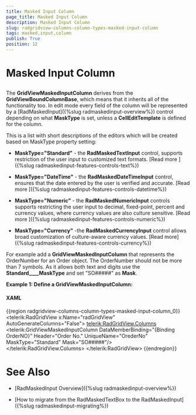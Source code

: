 ```yaml
---
title: Masked Input Column
page_title: Masked Input Column
description: Masked Input Column
slug: radgridview-columns-column-types-masked-input-column
tags: masked,input,column
publish: True
position: 12
---
```


# Masked Input Column



## 

The __GridViewMaskedInputColumn__ derives from the __GridViewBoundColumnBase__, which means that it inherits all of the functionality too.
          In edit mode every field of the column will be represented by a  [RadMaskedInput]({%slug radmaskedinput-overview%}) control depending on what __MaskType__ is set, unless a __CellEditTemplate__ is defined for the column.
        

This is a list with short descriptions of the editors which will be created based on MaskType property setting:
        

* __MaskType="Standard"__ - the __RadMaskedTextInput__ control, supports restriction of the user input to customized text formats. [Read more ]({%slug radmaskedinput-features-controls-text%})

* __MaskType="DateTime"__ - the __RadMaskedDateTimeInput__ control, ensures that the date entered by the user is verified and accurate. [Read more ]({%slug radmaskedinput-features-controls-datetime%})

* __MaskType="Numeric"__ - the __RadMaskedNumericInput__ controls supports restricting the user input to decimal, fixed-point, percent and currency values, where currency values are also culture sensitive. [Read more ]({%slug radmaskedinput-features-controls-numeric%})

* __MaskType="Currency"__ -the __RadMaskedCurrencyInput__ control allows broad customization of culture-aware currency values. [Read more]({%slug radmaskedinput-features-controls-currency%})

For example add a __GridViewMaskedInputColumn__ that represents the OrderNumber for an Order object. The OrderNumber should not be more than 7 symbols. As it allows both text and digits use the __Standard____MaskType__ and set "SO#####" as __Mask__.
        

__Example 1: Define a GridViewMaskedInputColumn:__

#### __XAML__

{{region radgridview-columns-column-types-masked-input-column_0}}
	        <telerik:RadGridView x:Name="radGridView"
	                 AutoGenerateColumns="False">
	            <telerik:RadGridView.Columns>
	                <telerik:GridViewMaskedInputColumn DataMemberBinding="{Binding OrderNO}" 
	                                   Header="Order No."
	                                   UniqueName="OrederNo"
	                                   MaskType="Standard"
	                                   Mask="SO#####"/>
	            </telerik:RadGridView.Columns>
	        </telerik:RadGridView>
	{{endregion}}



# See Also

 * [RadMaskedInput Overview]({%slug radmaskedinput-overview%})

 * [How to migrate from the RadMaskedTextBox to the RadMaskedInput]({%slug radmaskedinput-migrating%})
